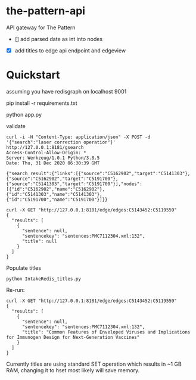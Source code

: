 # the-pattern-api
API gateway for The Pattern 

- [] add parsed date as int into nodes
- [x] add titles to edge api endpoint and edgeview

# Quickstart 

assuming you have redisgraph on localhost 9001 

pip install -r requirements.txt 

python app.py 


validate

```
curl -i -H "Content-Type: application/json" -X POST -d '{"search":"laser correction operation"}' http://127.0.0.1:8181/gsearch
Access-Control-Allow-Origin: *
Server: Werkzeug/1.0.1 Python/3.8.5
Date: Thu, 31 Dec 2020 06:30:39 GMT

{"search_result":{"links":[{"source":"C5162902","target":"C5141303"},{"source":"C5162902","target":"C5191700"},{"source":"C5141303","target":"C5191700"}],"nodes":[{"id":"C5162902","name":"C5162902"},{"id":"C5141303","name":"C5141303"},{"id":"C5191700","name":"C5191700"}]}}
```

```
curl -X GET "http://127.0.0.1:8181/edge/edges:C5143452:C5119559"
{
  "results": [
    {
      "sentence": null, 
      "sentencekey": "sentences:PMC7112304.xml:132", 
      "title": null
    }
  ]
}
```
Populate titles 

```
python IntakeRedis_titles.py
```
Re-run: 

```
curl -X GET "http://127.0.0.1:8181/edge/edges:C5143452:C5119559"
{
  "results": [
    {
      "sentence": null, 
      "sentencekey": "sentences:PMC7112304.xml:132", 
      "title": "Common Features of Enveloped Viruses and Implications for Immunogen Design for Next-Generation Vaccines"
    }
  ]
}
```

Currently titles are using standard SET operation which results in ~1 GB RAM, changing it to hset most likely will save memory. 
